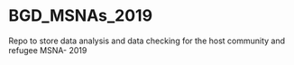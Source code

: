 # BGD_MSNAs_2019
Repo to store data analysis and data checking for the host community and refugee MSNA- 2019
